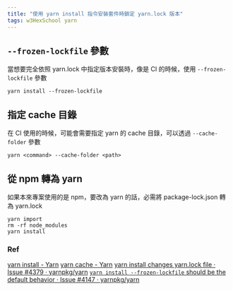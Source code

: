 ```yaml
---
title: "使用 yarn install 指令安裝套件時鎖定 yarn.lock 版本"
tags: w3HexSchool yarn
---
```


## `--frozen-lockfile` 參數

當想要完全依照 yarn.lock 中指定版本安裝時，像是 CI 的時候，使用 `--frozen-lockfile` 參數

```shell
yarn install --frozen-lockfile
```

## 指定 cache 目錄

在 CI 使用的時候，可能會需要指定 yarn 的 cache 目錄，可以透過 `--cache-folder` 參數

```shell
yarn <command> --cache-folder <path>
```

## 從 npm 轉為 yarn

如果本來專案使用的是 npm，要改為 yarn 的話，必需將 package-lock.json 轉為 yarn.lock

```
yarn import
rm -rf node_modules
yarn install
```

### Ref

[yarn install - Yarn](https://classic.yarnpkg.com/en/docs/cli/install/)
[yarn cache - Yarn](https://classic.yarnpkg.com/en/docs/cli/cache)
[yarn install changes yarn.lock file · Issue #4379 · yarnpkg/yarn](https://github.com/yarnpkg/yarn/issues/4379)
[`yarn install --frozen-lockfile` should be the default behavior · Issue #4147 · yarnpkg/yarn](https://github.com/yarnpkg/yarn/issues/4147)
